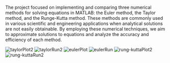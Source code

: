 The project focused on implementing and comparing three numerical methods for solving equations in MATLAB: 
the Euler method, the Taylor method, and the Runge-Kutta method. These methods are commonly used in various 
scientific and engineering applications when analytical solutions are not easily obtainable. By employing these 
numerical techniques, we aim to approximate solutions to equations and analyze the accuracy and efficiency of each method.


![taylorPlot2](https://github.com/DeemaEssam/BabyNamesRanking/assets/106381596/5469f531-87ce-42c9-b2f4-875aeb42bbaa)
![taylorRun2](https://github.com/DeemaEssam/BabyNamesRanking/assets/106381596/a4a91e31-da97-4ab3-9e53-96d03491aada)
![eulerPlot](https://github.com/DeemaEssam/BabyNamesRanking/assets/106381596/f68e8de0-1274-434f-84ff-ca1bb41591d8)
![eulerRun](https://github.com/DeemaEssam/BabyNamesRanking/assets/106381596/ec6f5fe7-db38-4ba2-a768-48ada97610d6)
![rung-kuttaPlot2](https://github.com/DeemaEssam/BabyNamesRanking/assets/106381596/ac10ab05-ac3c-41df-8e60-76f50c967d7a)
![rung-kuttaRun2](https://github.com/DeemaEssam/BabyNamesRanking/assets/106381596/c10fe2de-15b2-4353-94db-57b1fdef35bd)
